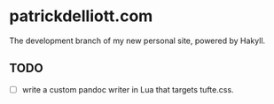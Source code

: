 # patrickdelliott.com

The development branch of my new personal site, powered by Hakyll. 

## TODO

- [ ] write a custom pandoc writer in Lua that targets tufte.css.
